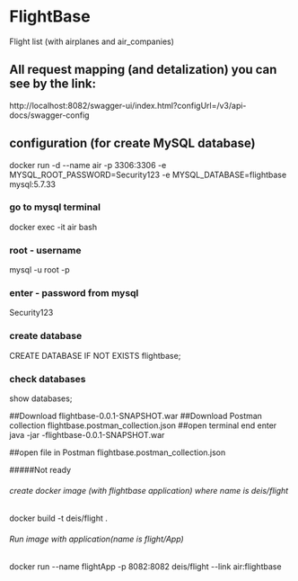 # FlightBase
Flight list (with airplanes and air_companies)

## All request mapping (and detalization) you can see by the link:
http://localhost:8082/swagger-ui/index.html?configUrl=/v3/api-docs/swagger-config

## configuration (for create MySQL database)
docker run -d --name air -p 3306:3306 -e MYSQL_ROOT_PASSWORD=Security123 -e MYSQL_DATABASE=flightbase mysql:5.7.33

### go to mysql terminal
docker exec -it air bash
### root - username
mysql -u root -p
### enter - password from mysql
Security123

### create database
CREATE DATABASE IF NOT EXISTS flightbase;

### check databases
show databases;

##Download flightbase-0.0.1-SNAPSHOT.war
##Download Postman collection flightbase.postman_collection.json
##open terminal end enter
java -jar -flightbase-0.0.1-SNAPSHOT.war

##open file in Postman
flightbase.postman_collection.json




#####Not ready
###### create docker image (with flightbase application) where name is deis/flight
docker build -t deis/flight .

###### Run image with application(name is flight/App)
docker run --name flightApp -p 8082:8082 deis/flight --link air:flightbase









